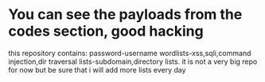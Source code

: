# You can see the payloads from the codes section, good hacking
this repository contains: password-username wordlists-xss,sqli,command injection,dir traversal lists-subdomain,directory lists.
it is not a very big repo for now but be sure that i will add more lists every day
